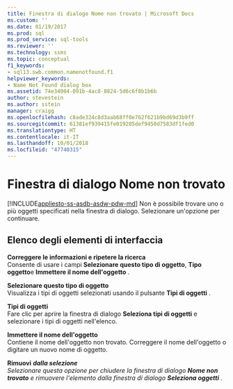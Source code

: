 ```yaml
---
title: Finestra di dialogo Nome non trovato | Microsoft Docs
ms.custom: ''
ms.date: 01/19/2017
ms.prod: sql
ms.prod_service: sql-tools
ms.reviewer: ''
ms.technology: ssms
ms.topic: conceptual
f1_keywords:
- sql13.swb.common.namenotfound.f1
helpviewer_keywords:
- Name Not Found dialog box
ms.assetid: 74e34004-091b-4ac8-8824-5d6c6f8b1b6b
author: stevestein
ms.author: sstein
manager: craigg
ms.openlocfilehash: c8ade324c8d3aab68ff0e762f621b9bd69d3b9ff
ms.sourcegitcommit: 61381ef939415fe019285def9450d7583df1fed0
ms.translationtype: HT
ms.contentlocale: it-IT
ms.lasthandoff: 10/01/2018
ms.locfileid: "47740315"
---
```

# <a name="name-not-found-dialog-box"></a>Finestra di dialogo Nome non trovato
[!INCLUDE[appliesto-ss-asdb-asdw-pdw-md](../../includes/appliesto-ss-asdb-asdw-pdw-md.md)]
Non è possibile trovare uno o più oggetti specificati nella finestra di dialogo. Selezionare un'opzione per continuare.  
  
## <a name="uielement-list"></a>Elenco degli elementi di interfaccia  
**Correggere le informazioni e ripetere la ricerca**  
Consente di usare i campi **Selezionare questo tipo di oggetto**, **Tipo oggetto**e **Immettere il nome dell'oggetto** .  
  
**Selezionare questo tipo di oggetto**  
Visualizza i tipi di oggetti selezionati usando il pulsante **Tipi di oggetti** .  
  
**Tipi di oggetti**  
Fare clic per aprire la finestra di dialogo **Seleziona tipi di oggetti** e selezionare i tipi di oggetti nell'elenco.  
  
**Immettere il nome dell'oggetto**  
Contiene il nome dell'oggetto non trovato. Correggere il nome dell'oggetto o digitare un nuovo nome di oggetto.  
  
**Rimuovi** *<object name>* **dalla selezione**  
Selezionare questa opzione per chiudere la finestra di dialogo **Nome non trovato** e rimuovere l'elemento dalla finestra di dialogo **Seleziona oggetti** .  
  
